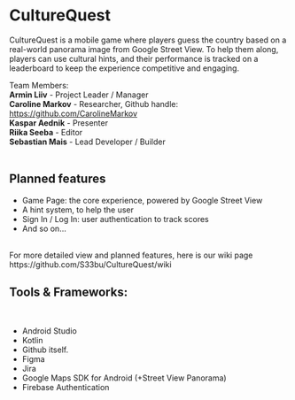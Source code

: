 # CultureQuest
CultureQuest is a mobile game where players guess the country based on a real-world panorama image from Google Street View. To help them along, players can use cultural hints, and their performance is tracked on a leaderboard to keep the experience competitive and engaging.

Team Members:
<br/>
  **Armin Liiv** - Project Leader / Manager
<br/>
  **Caroline Markov** - Researcher, Github handle: https://github.com/CarolineMarkov
<br/>
  **Kaspar Aednik** - Presenter
<br/>
  **Riika Seeba** - Editor
<br/>
  **Sebastian Mais** - Lead Developer / Builder
<br/>
<br/>


## Planned features
<ul>
  <li>Game Page: the core experience, powered by Google Street View</li>
  <li>A hint system, to help the user</li>
  <li>Sign In / Log In: user authentication to track scores</li>
  <li>And so on...</li>
</ul>
<br/>
For more detailed view and planned features, here is our wiki page https://github.com/S33bu/CultureQuest/wiki


## Tools & Frameworks:
<br/>
<ul>
  <li>Android Studio</li>
  <li>Kotlin</li>
  <li>Github itself.</li>
  <li>Figma</li>
  <li>Jira</li>
  <li>Google Maps SDK for Android (+Street View Panorama)</li>
  <li>Firebase Authentication</li>
</ul>
